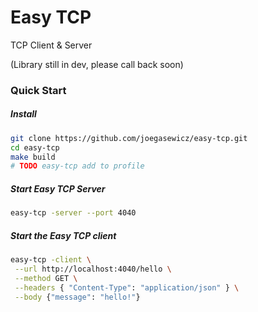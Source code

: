 # Easy TCP
TCP Client & Server


(Library still in dev, please call back soon)

### Quick Start


##### Install
```bash
git clone https://github.com/joegasewicz/easy-tcp.git
cd easy-tcp
make build
# TODO easy-tcp add to profile
```

##### Start Easy TCP Server
```bash
easy-tcp -server --port 4040
```

##### Start the Easy TCP client
```bash
easy-tcp -client \
 --url http://localhost:4040/hello \
 --method GET \
 --headers { "Content-Type": "application/json" } \
 --body {"message": "hello!"}
```
